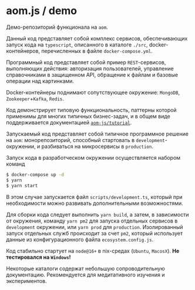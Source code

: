# aom.js / demo

Демо-репозиторий функционала на `aom`.

Данный код представляет собой комплекс сервисов, обеспечивающих запуск кода на `typescript`,
описанного в каталоге `./src`, docker-контейнеров, перечисленных в файле `docker-compose.yml`.

Программный код представляет собой пример `REST`-сервисов, выполняющих действия: авторизация пользователей,
управление справочниками в защищенном API, обращение к файлам и базовые операции над картинками.

Docker-контейнеры поднимают сопутствующее окружение: `MongoDB`, `Zookeeper`+`Kafka`, `Redis`.

Код демонстрирует типовую функциональность, паттерны которой применимы для многих типичных бизнес-задач,
и в общем виде поддерживается документацией [`aom-js/tutorial`](https://github.com/aom-js/tutorial).

Запускаемый код представляет собой типичное программное решение на `aom`: монорепозиторий, способный стартовать
в `development`-окружении, и разбиваться на микросервисы в `production`.

Запуск кода в разработческом окружении осуществляется набором команд

```bash
$ docker-compose up -d
$ yarn
$ yarn start
```

В этом случае запускается файл `scripts/development.ts`, который при необходимости можно развивать дополнительными
возможностями.

Для сборки кода следует выполнить `yarn build`, а затем, в зависимости от окружения, команду `yarn pm2` для запуска
отдельных сервисов в `development` окружении, или `yarn prod` для `production`. Изолированный запуск отдельных служб
происходит за счет `pm2`, который использует данные из конфигурационного файла `ecosystem.config.js`.

Код стабильно стартует на `node@16+` в nix-средах (`Ubuntu`, `MacosX`). **Не тестировался на `Windows`!**

Некоторые каталоги содержат небольшую сопроводительную документацию. Рекомендуется для медитативного изучения
и экспериментов.
